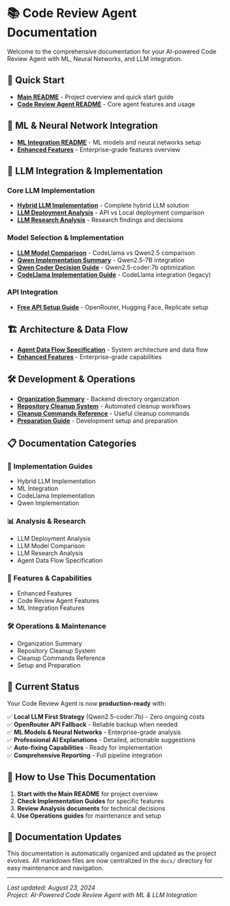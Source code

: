 # 📚 Code Review Agent Documentation

Welcome to the comprehensive documentation for your AI-powered Code Review Agent with ML, Neural Networks, and LLM integration.

## 🚀 Quick Start

- **[Main README](../README.md)** - Project overview and quick start guide
- **[Code Review Agent README](CODE_REVIEW_AGENT_README.md)** - Core agent features and usage

## 🤖 ML & Neural Network Integration

- **[ML Integration README](ML_INTEGRATION_README.md)** - ML models and neural networks setup
- **[Enhanced Features](ENHANCED_FEATURES.md)** - Enterprise-grade features overview

## 🧠 LLM Integration & Implementation

### Core LLM Implementation
- **[Hybrid LLM Implementation](HYBRID_LLM_IMPLEMENTATION.md)** - Complete hybrid LLM solution
- **[LLM Deployment Analysis](LLM_DEPLOYMENT_ANALYSIS.md)** - API vs Local deployment comparison
- **[LLM Research Analysis](LLM_RESEARCH_ANALYSIS.md)** - Research findings and decisions

### Model Selection & Implementation
- **[LLM Model Comparison](LLM_MODEL_COMPARISON.md)** - CodeLlama vs Qwen2.5 comparison
- **[Qwen Implementation Summary](QWEN_IMPLEMENTATION_SUMMARY.md)** - Qwen2.5-7B integration
- **[Qwen Coder Decision Guide](QWEN_CODER_DECISION_GUIDE.md)** - Qwen2.5-coder:7b optimization
- **[CodeLlama Implementation Guide](CODELAMA_IMPLEMENTATION_GUIDE.md)** - CodeLlama integration (legacy)

### API Integration
- **[Free API Setup Guide](FREE_API_SETUP_GUIDE.md)** - OpenRouter, Hugging Face, Replicate setup

## 🏗️ Architecture & Data Flow

- **[Agent Data Flow Specification](AGENT_DATA_FLOW_SPECIFICATION.md)** - System architecture and data flow
- **[Enhanced Features](ENHANCED_FEATURES.md)** - Enterprise-grade capabilities

## 🛠️ Development & Operations

- **[Organization Summary](ORGANIZATION_SUMMARY.md)** - Backend directory organization
- **[Repository Cleanup System](REPOSITORY_CLEANUP_SYSTEM.md)** - Automated cleanup workflows
- **[Cleanup Commands Reference](CLEANUP_COMMANDS_REFERENCE.md)** - Useful cleanup commands
- **[Preparation Guide](prep.md)** - Development setup and preparation

## 📋 Documentation Categories

### 🔧 **Implementation Guides**
- Hybrid LLM Implementation
- ML Integration
- CodeLlama Implementation
- Qwen Implementation

### 📊 **Analysis & Research**
- LLM Deployment Analysis
- LLM Model Comparison
- LLM Research Analysis
- Agent Data Flow Specification

### 🚀 **Features & Capabilities**
- Enhanced Features
- Code Review Agent Features
- ML Integration Features

### 🛠️ **Operations & Maintenance**
- Organization Summary
- Repository Cleanup System
- Cleanup Commands Reference
- Setup and Preparation

## 🎯 **Current Status**

Your Code Review Agent is now **production-ready** with:

✅ **Local LLM First Strategy** (Qwen2.5-coder:7b) - Zero ongoing costs  
✅ **OpenRouter API Fallback** - Reliable backup when needed  
✅ **ML Models & Neural Networks** - Enterprise-grade analysis  
✅ **Professional AI Explanations** - Detailed, actionable suggestions  
✅ **Auto-fixing Capabilities** - Ready for implementation  
✅ **Comprehensive Reporting** - Full pipeline integration  

## 🔄 **How to Use This Documentation**

1. **Start with the Main README** for project overview
2. **Check Implementation Guides** for specific features
3. **Review Analysis documents** for technical decisions
4. **Use Operations guides** for maintenance and setup

## 📝 **Documentation Updates**

This documentation is automatically organized and updated as the project evolves. All markdown files are now centralized in the `docs/` directory for easy maintenance and navigation.

---

*Last updated: August 23, 2024*  
*Project: AI-Powered Code Review Agent with ML & LLM Integration*
